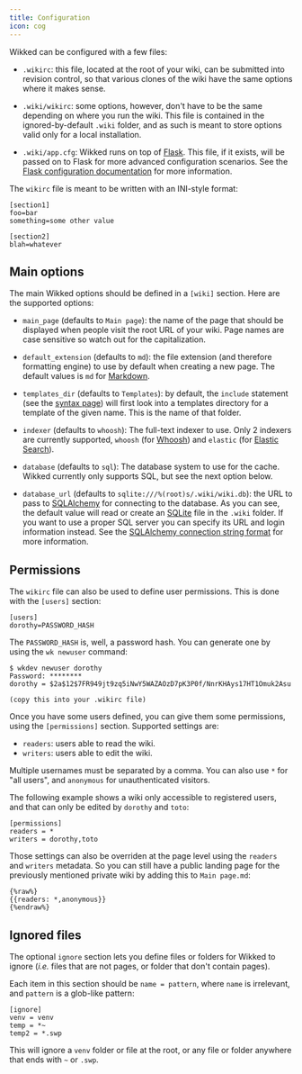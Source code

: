 ```yaml
---
title: Configuration
icon: cog
---
```


Wikked can be configured with a few files:

* `.wikirc`: this file, located at the root of your wiki, can be submitted into
  revision control, so that various clones of the wiki have the same options
  where it makes sense.

* `.wiki/wikirc`: some options, however, don't have to be the same depending on
  where you run the wiki. This file is contained in the ignored-by-default
  `.wiki` folder, and as such is meant to store options valid only for a local
  installation.

* `.wiki/app.cfg`: Wikked runs on top of [Flask][]. This file, if it exists,
  will be passed on to Flask for more advanced configuration scenarios. See the
  [Flask configuration documentation][1] for more information.
  
 [flask]: http://flask.pocoo.org/
 [1]: http://flask.pocoo.org/docs/0.10/config/


The `wikirc` file is meant to be written with an INI-style format:

```
[section1]
foo=bar
something=some other value

[section2]
blah=whatever
```


## Main options

The main Wikked options should be defined in a `[wiki]` section. Here are the
supported options:

* `main_page` (defaults to `Main page`): the name of the page that should be
  displayed when people visit the root URL of your wiki. Page names are case
  sensitive so watch out for the capitalization. 

* `default_extension` (defaults to `md`): the file extension (and therefore
  formatting engine) to use by default when creating a new page. The default
  values is `md` for [Markdown][].

* `templates_dir` (defaults to `Templates`): by default, the `include` statement
  (see the [syntax page][2]) will first look into a templates directory for
  a template of the given name. This is the name of that folder.

* `indexer` (defaults to `whoosh`): The full-text indexer to use. Only 2 indexers are currently
  supported, `whoosh` (for [Whoosh][]) and `elastic` (for [Elastic Search][elastic]).

* `database` (defaults to `sql`): The database system to use for the cache.
  Wikked currently only supports SQL, but see the next option below.

* `database_url` (defaults to `sqlite:///%(root)s/.wiki/wiki.db`): the URL to
  pass to [SQLAlchemy][] for connecting to the database. As you can see, the
  default value will read or create an [SQLite][] file in the `.wiki` folder. If
  you want to use a proper SQL server you can specify its URL and login
  information instead. See the [SQLAlchemy connection string format][3] for more
  information.

 [2]: {{pcurl('syntax')}}
 [3]: http://docs.sqlalchemy.org/en/latest/core/engines.html#database-urls 
 [SQLite]: http://sqlite.org
 [SQLAlchemy]: http://sqlalchemy.org
 [whoosh]: https://bitbucket.org/mchaput/whoosh/wiki/Home
 [elastic]: http://www.elasticsearch.org/
 [markdown]: http://daringfireball.net/projects/markdown/


## Permissions

The `wikirc` file can also be used to define user permissions. This is done with
the `[users]` section:

    [users]
    dorothy=PASSWORD_HASH

The `PASSWORD_HASH` is, well, a password hash. You can generate one by using the
`wk newuser` command:

    $ wkdev newuser dorothy
    Password: ********
    dorothy = $2a$12$7FR949jt9zq5iNwY5WAZAOzD7pK3P0f/NnrKHAys17HT1Omuk2Asu

    (copy this into your .wikirc file)

Once you have some users defined, you can give them some permissions, using the
`[permissions]` section. Supported settings are:

* `readers`: users able to read the wiki.
* `writers`: users able to edit the wiki.

Multiple usernames must be separated by a comma. You can also use `*` for "all
users", and `anonymous` for unauthenticated visitors.

The following example shows a wiki only accessible to registered users, and that
can only be edited by `dorothy` and `toto`:

    [permissions]
    readers = *
    writers = dorothy,toto

Those settings can also be overriden at the page level using the `readers` and
`writers` metadata. So you can still have a public landing page for the
previously mentioned private wiki by adding this to `Main page.md`:

    {%raw%}
    {{readers: *,anonymous}}
    {%endraw%}


## Ignored files

The optional `ignore` section lets you define files or folders for Wikked to
ignore (_i.e._ files that are not pages, or folder that don't contain pages).

Each item in this section should be `name = pattern`, where `name` is irrelevant,
and `pattern` is a glob-like pattern:

    [ignore]
    venv = venv
    temp = *~
    temp2 = *.swp

This will ignore a `venv` folder or file at the root, or any file or folder
anywhere that ends with `~` or `.swp`.


